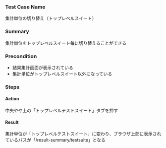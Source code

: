 ### Test Case Name
集計単位の切り替え（トップレベルスイート）

### Summary
集計単位をトップレベルスイート毎に切り替えることができる

### Precondition
* 結果集計画面が表示されている
* 集計単位がトップレベルスイート以外になっている

### Steps

#### Action
中央やや上の「トップレベルテストスイート」タブを押す
#### Result
集計単位が「トップレベルテストスイート」に変わり、ブラウザ上部に表示されているパスが「/result-summary/testsuite」となる
